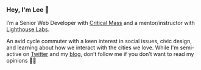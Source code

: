 ### Hey, I'm Lee 👋

I’m a Senior Web Developer with [Critical Mass](https://www.criticalmass.com) and a mentor/instructor with [Lighthouse Labs](https://www.lighthouselabs.ca).

An avid cycle commuter with a keen interest in social issues, civic design, and learning about how we interact with the cities we love. While I'm semi-active on [Twitter](https://www.twitter.com/lmulvey) and my [blog](https://www.leemulvey.com/blog), don’t follow me if you don’t want to read my opinions ✌🏻
